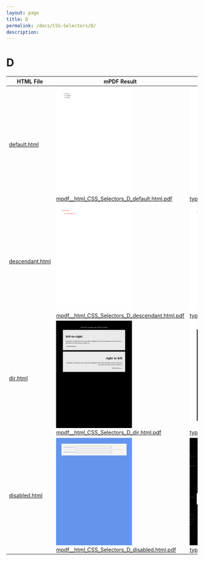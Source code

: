 ```yaml
---
layout: page
title: D
permalink: /docs/CSS-Selectors/D/
description: 
---
```


# D

| HTML File | mPDF Result | typeset.sh Result | PDFreactor Result |
|---------|---------|---------|---------|
| [default.html](/html/CSS%20Selectors/D/default.html) | ![](mpdf__html_CSS_Selectors_D_default.html.png) [mpdf__html_CSS_Selectors_D_default.html.pdf](mpdf__html_CSS_Selectors_D_default.html.pdf) | ![](typeset__html_CSS_Selectors_D_default.html.png) [typeset__html_CSS_Selectors_D_default.html.pdf](typeset__html_CSS_Selectors_D_default.html.pdf) | ![](pdfreactor__html_CSS_Selectors_D_default.html.png) [pdfreactor__html_CSS_Selectors_D_default.html.pdf](pdfreactor__html_CSS_Selectors_D_default.html.pdf) |
| [descendant.html](/html/CSS%20Selectors/D/descendant.html) | ![](mpdf__html_CSS_Selectors_D_descendant.html.png) [mpdf__html_CSS_Selectors_D_descendant.html.pdf](mpdf__html_CSS_Selectors_D_descendant.html.pdf) | ![](typeset__html_CSS_Selectors_D_descendant.html.png) [typeset__html_CSS_Selectors_D_descendant.html.pdf](typeset__html_CSS_Selectors_D_descendant.html.pdf) | ![](pdfreactor__html_CSS_Selectors_D_descendant.html.png) [pdfreactor__html_CSS_Selectors_D_descendant.html.pdf](pdfreactor__html_CSS_Selectors_D_descendant.html.pdf) |
| [dir.html](/html/CSS%20Selectors/D/dir.html) | ![](mpdf__html_CSS_Selectors_D_dir.html.png) [mpdf__html_CSS_Selectors_D_dir.html.pdf](mpdf__html_CSS_Selectors_D_dir.html.pdf) | ![](typeset__html_CSS_Selectors_D_dir.html.png) [typeset__html_CSS_Selectors_D_dir.html.pdf](typeset__html_CSS_Selectors_D_dir.html.pdf) | ![](pdfreactor__html_CSS_Selectors_D_dir.html.png) [pdfreactor__html_CSS_Selectors_D_dir.html.pdf](pdfreactor__html_CSS_Selectors_D_dir.html.pdf) |
| [disabled.html](/html/CSS%20Selectors/D/disabled.html) | ![](mpdf__html_CSS_Selectors_D_disabled.html.png) [mpdf__html_CSS_Selectors_D_disabled.html.pdf](mpdf__html_CSS_Selectors_D_disabled.html.pdf) | ![](typeset__html_CSS_Selectors_D_disabled.html.png) [typeset__html_CSS_Selectors_D_disabled.html.pdf](typeset__html_CSS_Selectors_D_disabled.html.pdf) | ![](pdfreactor__html_CSS_Selectors_D_disabled.html.png) [pdfreactor__html_CSS_Selectors_D_disabled.html.pdf](pdfreactor__html_CSS_Selectors_D_disabled.html.pdf) |
